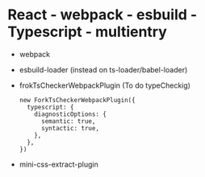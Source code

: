 # React - webpack - esbuild - Typescript - multientry

- webpack
- esbuild-loader (instead on ts-loader/babel-loader)
- frokTsCheckerWebpackPlugin (To do typeCheckig)
  ```
  new ForkTsCheckerWebpackPlugin({
    typescript: {
      diagnosticOptions: {
        semantic: true,
        syntactic: true,
      },
    },
  })
  ```

- mini-css-extract-plugin
